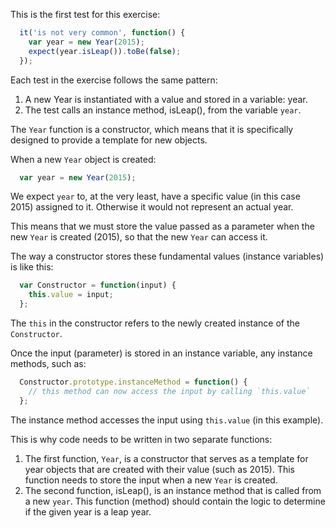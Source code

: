 This is the first test for this exercise:

```javascript
  it('is not very common', function() {
    var year = new Year(2015);
    expect(year.isLeap()).toBe(false);
  });
```

Each test in the exercise follows the same pattern:

  1. A new Year is instantiated with a value and stored in a variable: year.
  2. The test calls an instance method, isLeap(), from the variable `year`.

The `Year` function is a constructor, which means that it is specifically designed to provide a template for new objects.

When a new `Year` object is created:

```javascript
  var year = new Year(2015);
```

We expect `year` to, at the very least, have a specific value (in this case 2015) assigned to it.  Otherwise it would not represent an actual year.

This means that we must store the value passed as a parameter when the new `Year` is created (2015), so that the new `Year` can access it.

The way a constructor stores these fundamental values (instance variables) is like this:

```javascript
  var Constructor = function(input) {
    this.value = input;
  };
```

The `this` in the constructor refers to the newly created instance of the `Constructor`.

Once the input (parameter) is stored in an instance variable, any instance methods, such as:

```javascript
  Constructor.prototype.instanceMethod = function() {
    // this method can now access the input by calling `this.value`
  };
```

The instance method accesses the input using `this.value` (in this example).

This is why code needs to be written in two separate functions:

  1. The first function, `Year`, is a constructor that serves as a template for year objects that are created with their value (such as 2015).
     This function needs to store the input when a new `Year` is created.
  2. The second function, isLeap(), is an instance method that is called from a new `year`.
     This function (method) should contain the logic to determine if the given year is a leap year.




     
